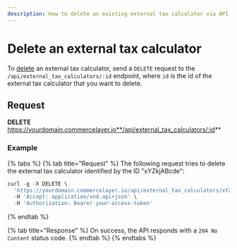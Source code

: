 ```yaml
---
description: How to delete an existing external tax calculator via API
---
```


# Delete an external tax calculator

To <a href="https://docs.commercelayer.io/developers/deleting-resources" target="_blank">delete</a> an external tax calculator, send a `DELETE` request to the `/api/external_tax_calculators/:id` endpoint, where `id` is the id of the external tax calculator that you want to delete.

## Request

**DELETE** https://yourdomain.commercelayer.io**/api/external_tax_calculators/:id**

### Example

{% tabs %}
{% tab title="Request" %}
The following request tries to delete the external tax calculator identified by the ID "xYZkjABcde":

```javascript
curl -g -X DELETE \
  'https://yourdomain.commercelayer.io/api/external_tax_calculators/xYZkjABcde' \
  -H 'Accept: application/vnd.api+json' \
  -H 'Authorization: Bearer your-access-token'
```
{% endtab %}

{% tab title="Response" %}
On success, the API responds with a `204 No Content` status code.
{% endtab %}
{% endtabs %}

